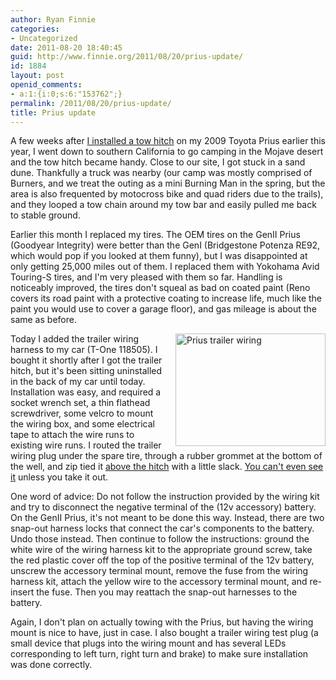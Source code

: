 ```yaml
---
author: Ryan Finnie
categories:
- Uncategorized
date: 2011-08-20 18:40:45
guid: http://www.finnie.org/2011/08/20/prius-update/
id: 1884
layout: post
openid_comments:
- a:1:{i:0;s:6:"153762";}
permalink: /2011/08/20/prius-update/
title: Prius update
---
```

A few weeks after [I installed a tow hitch](http://www.finnie.org/2011/04/30/trailer-hitch-on-a-toyota-prius-2nd-generation/) on my 2009 Toyota Prius earlier this year, I went down to southern California to go camping in the Mojave desert and the tow hitch became handy. Close to our site, I got stuck in a sand dune. Thankfully a truck was nearby (our camp was mostly comprised of Burners, and we treat the outing as a mini Burning Man in the spring, but the area is also frequented by motocross bike and quad riders due to the trails), and they looped a tow chain around my tow bar and easily pulled me back to stable ground.

Earlier this month I replaced my tires. The OEM tires on the GenII Prius (Goodyear Integrity) were better than the GenI (Bridgestone Potenza RE92, which would pop if you looked at them funny), but I was disappointed at only getting 25,000 miles out of them. I replaced them with Yokohama Avid Touring-S tires, and I'm very pleased with them so far. Handling is noticeably improved, the tires don't squeal as bad on coated paint (Reno covers its road paint with a protective coating to increase life, much like the paint you would use to cover a garage floor), and gas mileage is about the same as before.

<span style="float: right; margin-left: 1em;"><a href="http://www.flickr.com/photos/fo0bar/6071897158/" title="Prius trailer wiring by Ryan Finnie, on Flickr"><img src="http://farm7.static.flickr.com/6185/6071897158_3c9d301b3f_m.jpg" width="240" height="180" alt="Prius trailer wiring" /></a></span>Today I added the trailer wiring harness to my car (T-One 118505). I bought it shortly after I got the trailer hitch, but it's been sitting uninstalled in the back of my car until today. Installation was easy, and required a socket wrench set, a thin flathead screwdriver, some velcro to mount the wiring box, and some electrical tape to attach the wire runs to existing wire runs. I routed the trailer wiring plug under the spare tire, through a rubber grommet at the bottom of the well, and zip tied it [above the hitch](http://www.flickr.com/photos/fo0bar/6071352785/) with a little slack.  [You can't even see it](http://www.flickr.com/photos/fo0bar/6071896788/) unless you take it out.

One word of advice: Do not follow the instruction provided by the wiring kit and try to disconnect the negative terminal of the (12v accessory) battery. On the GenII Prius, it's not meant to be done this way. Instead, there are two snap-out harness locks that connect the car's components to the battery. Undo those instead. Then continue to follow the instructions: ground the white wire of the wiring harness kit to the appropriate ground screw, take the red plastic cover off the top of the positive terminal of the 12v battery, unscrew the accessory terminal mount, remove the fuse from the wiring harness kit, attach the yellow wire to the accessory terminal mount, and re-insert the fuse. Then you may reattach the snap-out harnesses to the battery.

Again, I don't plan on actually towing with the Prius, but having the wiring mount is nice to have, just in case. I also bought a trailer wiring test plug (a small device that plugs into the wiring mount and has several LEDs corresponding to left turn, right turn and brake) to make sure installation was done correctly.
